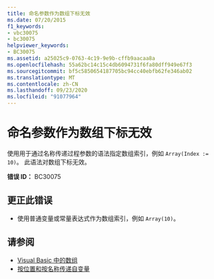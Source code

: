 ```yaml
---
title: 命名参数作为数组下标无效
ms.date: 07/20/2015
f1_keywords:
- vbc30075
- bc30075
helpviewer_keywords:
- BC30075
ms.assetid: a25025c9-0763-4c19-9e9b-cffb9aacaa8a
ms.openlocfilehash: 55a62bc14c15c4db6094731f6fa80dff949e67f3
ms.sourcegitcommit: bf5c5850654187705bc94cc40ebfb62fe346ab02
ms.translationtype: MT
ms.contentlocale: zh-CN
ms.lasthandoff: 09/23/2020
ms.locfileid: "91077964"
---
```

# <a name="named-arguments-are-not-valid-as-array-subscripts"></a>命名参数作为数组下标无效

使用用于通过名称传递过程参数的语法指定数组索引，例如 `Array(Index := 10)`。 此语法对数组下标无效。  
  
 **错误 ID：** BC30075  
  
## <a name="to-correct-this-error"></a>更正此错误  
  
- 使用普通变量或常量表达式作为数组索引，例如 `Array(10)`。  
  
## <a name="see-also"></a>请参阅

- [Visual Basic 中的数组](../programming-guide/language-features/arrays/index.md)
- [按位置和按名称传递自变量](../programming-guide/language-features/procedures/passing-arguments-by-position-and-by-name.md)
